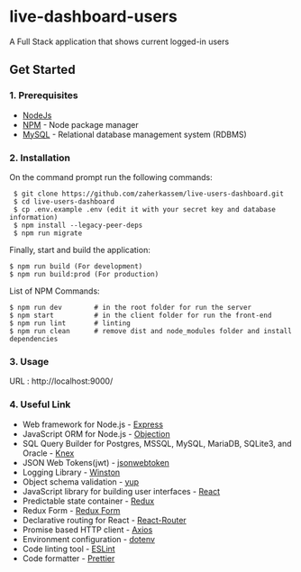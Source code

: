 # live-dashboard-users
A Full Stack application that shows current logged-in users

## Get Started

### 1. Prerequisites

- [NodeJs](https://nodejs.org/en/)
- [NPM](https://npmjs.org/) - Node package manager
- [MySQL](https://www.mysql.com/downloads/) - Relational database management system (RDBMS)

### 2. Installation

On the command prompt run the following commands:

``` 
 $ git clone https://github.com/zaherkassem/live-users-dashboard.git
 $ cd live-users-dashboard
 $ cp .env.example .env (edit it with your secret key and database information)
 $ npm install --legacy-peer-deps
 $ npm run migrate
 ```
 Finally, start and build the application:
 
 ```
 $ npm run build (For development)
 $ npm run build:prod (For production)
```

List of NPM Commands:
 
  ```
  $ npm run dev        # in the root folder for run the server 
  $ npm start          # in the client folder for run the front-end 
  $ npm run lint       # linting
  $ npm run clean      # remove dist and node_modules folder and install dependencies
 ```

### 3. Usage

URL : http://localhost:9000/


### 4. Useful Link
- Web framework for Node.js - [Express](http://expressjs.com/)
- JavaScript ORM  for Node.js - [Objection](http://objection.org/)
- SQL Query Builder for Postgres, MSSQL, MySQL, MariaDB, SQLite3, and Oracle - [Knex](http://knexjs.org/)
- JSON Web Tokens(jwt) - [jsonwebtoken](https://www.npmjs.com/package/jsonwebtoken)
- Logging Library - [Winston](https://www.npmjs.com/package/winston)
- Object schema validation  - [yup](https://www.npmjs.com/package/yup)
- JavaScript library for building user interfaces - [React](https://facebook.github.io/react/)
- Predictable state container - [Redux](http://redux.js.org/)
- Redux Form - [Redux Form](http://redux-form.com/8.3.0/)
- Declarative routing for React - [React-Router](https://reacttraining.com/react-router/)
- Promise based HTTP client - [Axios](https://github.com/mzabriskie/axios)
- Environment configuration - [dotenv](https://www.npmjs.com/package/dotenv)
- Code linting tool - [ESLint](http://eslint.org/)
- Code formatter - [Prettier](https://www.npmjs.com/package/prettier)